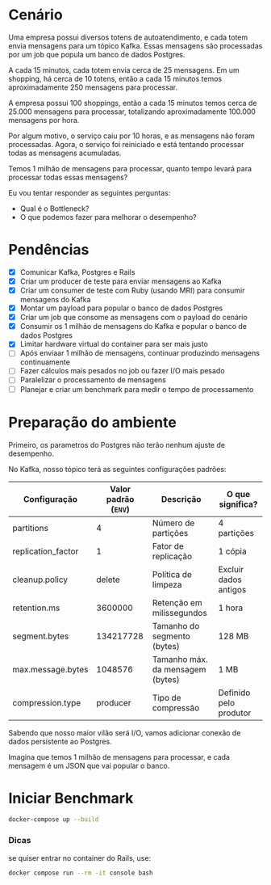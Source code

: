 # Cenário

Uma empresa possui diversos totens de autoatendimento, e cada totem envia mensagens para um tópico Kafka. Essas mensagens são processadas por um job que popula um banco de dados Postgres.

A cada 15 minutos, cada totem envia cerca de 25 mensagens. Em um shopping, há cerca de 10 totens, então a cada 15 minutos temos aproximadamente 250 mensagens para processar.

A empresa possui 100 shoppings, então a cada 15 minutos temos cerca de 25.000 mensagens para processar, totalizando aproximadamente 100.000 mensagens por hora.

Por algum motivo, o serviço caiu por 10 horas, e as mensagens não foram processadas. Agora, o serviço foi reiniciado e está tentando processar todas as mensagens acumuladas.

Temos 1 milhão de mensagens para processar, quanto tempo levará para processar todas essas mensagens?

Eu vou tentar responder as seguintes perguntas:

- Qual é o Bottleneck? 
- O que podemos fazer para melhorar o desempenho? 

# Pendências

- [x] Comunicar Kafka, Postgres e Rails
- [x] Criar um producer de teste para enviar mensagens ao Kafka
- [x] Criar um consumer de teste com Ruby (usando MRI) para consumir mensagens do Kafka
- [x] Montar um payload para popular o banco de dados Postgres
- [x] Criar um job que consome as mensagens com o payload do cenário
- [x] Consumir os 1 milhão de mensagens do Kafka e popular o banco de dados Postgres
- [x] Limitar hardware virtual do container para ser mais justo
- [ ] Após enviaar 1 milhão de mensagens, continuar produzindo mensagens continuamente
- [ ] Fazer cálculos mais pesados no job ou fazer I/O mais pesado
- [ ] Paralelizar o processamento de mensagens
- [ ] Planejar e criar um benchmark para medir o tempo de processamento

# Preparação do ambiente

Primeiro, os parametros do Postgres não terão nenhum ajuste de desempenho.

No Kafka, nosso tópico terá as seguintes configurações padrões:

| Configuração         | Valor padrão (`ENV`) | Descrição                              | O que significa?           |
|----------------------|----------------------|----------------------------------------|----------------------------|
| partitions           | 4                    | Número de partições                    | 4 partições                |
| replication_factor   | 1                    | Fator de replicação                    | 1 cópia                    |
| cleanup.policy       | delete               | Política de limpeza                    | Excluir dados antigos      |
| retention.ms         | 3600000              | Retenção em milissegundos              | 1 hora                     |
| segment.bytes        | 134217728            | Tamanho do segmento (bytes)            | 128 MB                     |
| max.message.bytes    | 1048576              | Tamanho máx. da mensagem (bytes)       | 1 MB                       |
| compression.type     | producer             | Tipo de compressão                     | Definido pelo produtor     |


Sabendo que nosso maior vilão será I/O, vamos adicionar conexão de dados persistente ao Postgres.

Imagina que temos 1 milhão de mensagens para processar, e cada mensagem é um JSON que vai popular o banco.


# Iniciar Benchmark

```bash
docker-compose up --build
```

### Dicas

se quiser entrar no container do Rails, use:

```bash
docker compose run --rm -it console bash
```